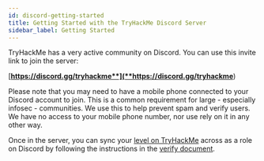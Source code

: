 ```yaml
---
id: discord-getting-started
title: Getting Started with the TryHackMe Discord Server
sidebar_label: Getting Started
---
```

TryHackMe has a very active community on Discord. You can use this invite link to join the server:

[**https://discord.gg/tryhackme**](**https://discord.gg/tryhackme**)

Please note that you may need to have a mobile phone connected to your Discord account to join. This is a common requirement for large - especially infosec - communities.  We use this to help prevent spam and verify users. We have no access to your mobile phone number, nor use rely on it in any other way.

Once in the server, you can sync your [level on TryHackMe](https://docs.tryhackme.com/docs/general/tryhackme-levels) across as a role on Discord by following the instructions in the [verify document](https://docs.tryhackme.com/docs/discord/verify).
